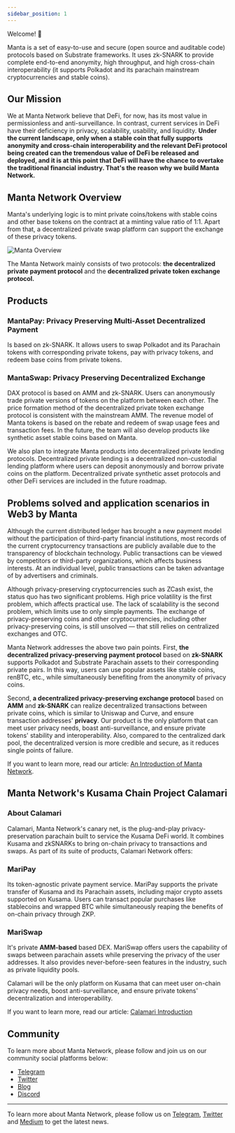 ```yaml
---
sidebar_position: 1
---
```


Welcome! 👋

Manta is a set of easy-to-use and secure (open source and auditable code) protocols based on Substrate frameworks. It uses zk-SNARK to provide complete end-to-end anonymity, high throughput, and high cross-chain interoperability (it supports Polkadot and its parachain mainstream cryptocurrencies and stable coins).

## Our Mission

We at Manta Network believe that DeFi, for now, has its most value in permissionless and anti-surveillance. In contrast, current services in DeFi have their deficiency in privacy, scalability, usability, and liquidity. **Under the current landscape, only when a stable coin that fully supports anonymity and cross-chain interoperability and the relevant DeFi protocol being created can the tremendous value of DeFi be released and deployed, and it is at this point that DeFi will have the chance to overtake the traditional financial industry. That's the reason why we build Manta Network.**

## Manta Network Overview

Manta's underlying logic is to mint private coins/tokens with stable coins and other base tokens on the contract at a minting value ratio of 1:1. Apart from that, a decentralized private swap platform can support the exchange of these privacy tokens.

![Manta Overview](/img/manta_overview.png)

The Manta Network mainly consists of two protocols: **the decentralized private payment protocol** and the **decentralized private token exchange protocol.**

## Products

### MantaPay: Privacy Preserving Multi-Asset Decentralized Payment

Is based on zk-SNARK. It allows users to swap Polkadot and its Parachain tokens with corresponding private tokens, pay with privacy tokens, and redeem base coins from private tokens.

### MantaSwap: Privacy Preserving Decentralized Exchange

DAX protocol is based on AMM and zk-SNARK. Users can anonymously trade private versions of tokens on the platform between each other. The price formation method of the decentralized private token exchange protocol is consistent with the mainstream AMM. The revenue model of Manta tokens is based on the rebate and redeem of swap usage fees and transaction fees. In the future, the team will also develop products like synthetic asset stable coins based on Manta.

We also plan to integrate Manta products into decentralized private lending protocols. Decentralized private lending is a decentralized non-custodial lending platform where users can deposit anonymously and borrow private coins on the platform. Decentralized private synthetic asset protocols and other DeFi services are included in the future roadmap.

## Problems solved and application scenarios in Web3 by Manta

Although the current distributed ledger has brought a new payment model without the participation of third-party financial institutions, most records of the current cryptocurrency transactions are publicly available due to the transparency of blockchain technology. Public transactions can be viewed by competitors or third-party organizations, which affects business interests. At an individual level, public transactions can be taken advantage of by advertisers and criminals.

Although privacy-preserving cryptocurrencies such as ZCash exist, the status quo has two significant problems. High price volatility is the first problem, which affects practical use. The lack of scalability is the second problem, which limits use to only simple payments. The exchange of privacy-preserving coins and other cryptocurrencies, including other privacy-preserving coins, is still unsolved — that still relies on centralized exchanges and OTC.

Manta Network addresses the above two pain points. First, **the decentralized privacy-preserving payment protocol** based on **zk-SNARK** supports Polkadot and Substrate Parachain assets to their corresponding private pairs. In this way, users can use popular assets like stable coins, renBTC, etc., while simultaneously benefiting from the anonymity of privacy coins.

Second, **a decentralized privacy-preserving exchange protocol** based on **AMM** and **zk-SNARK** can realize decentralized transactions between private coins, which is similar to Uniswap and Curve, and ensure transaction addresses' **privacy**. Our product is the only platform that can meet user privacy needs, boast anti-surveillance, and ensure private tokens' stability and interoperability. Also, compared to the centralized dark pool, the decentralized version is more credible and secure, as it reduces single points of failure.

If you want to learn more, read our article: [An Introduction of Manta Network](https://mantanetwork.medium.com/an-introduction-of-manta-network-cd2dddf827cb).

## Manta Network's Kusama Chain Project Calamari

### About Calamari

Calamari, Manta Network's canary net, is the plug-and-play privacy-preservation parachain built to service the Kusama DeFi world. It combines Kusama and zkSNARKs to bring on-chain privacy to transactions and swaps. As part of its suite of products, Calamari Network offers:

### MariPay

Its token-agnostic private payment service. MariPay supports the private transfer of Kusama and its Parachain assets, including major crypto assets supported on Kusama. Users can transact popular purchases like stablecoins and wrapped BTC while simultaneously reaping the benefits of on-chain privacy through ZKP.

### MariSwap

It's private **AMM-based** based DEX. MariSwap offers users the capability of swaps between parachain assets while preserving the privacy of the user addresses. It also provides never-before-seen features in the industry, such as private liquidity pools.

Calamari will be the only platform on Kusama that can meet user on-chain privacy needs, boost anti-surveillance, and ensure private tokens' decentralization and interoperability.

If you want to learn more, read our article: [Calamari Introduction](/docs/calamari/introduction)

## Community

To learn more about Manta Network, please follow and join us on our community social platforms below:

- [Telegram](https://t.me/mantanetworkofficial)
- [Twitter](https://twitter.com/mantanetwork)
- [Blog](https://mantanetwork.medium.com)
- [Discord](https://discord.com/invite/n4QFj4n5vg)

---

To learn more about Manta Network, please follow us on [Telegram](https://t.me/mantanetwork), [Twitter](https://twitter.com/mantanetwork) and [Medium](https://mantanetwork.medium.com) to get the latest news.
